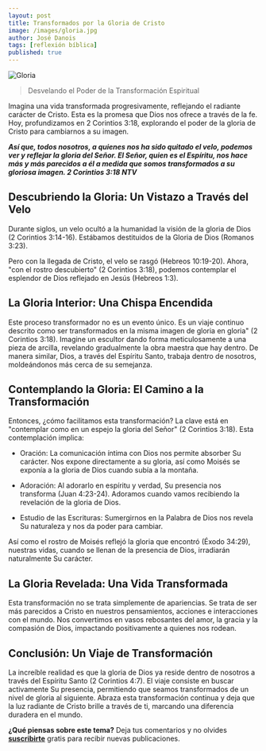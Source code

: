 ```yaml
---
layout: post
title: Transformados por la Gloria de Cristo
image: /images/gloria.jpg
author: José Danois
tags: [reflexión bíblica] 
published: true
---
```

![Gloria](/images/gloria.jpg)
>Desvelando el Poder de la Transformación Espiritual

Imagina una vida transformada progresivamente, reflejando el radiante carácter de Cristo. Esta es la promesa que Dios nos ofrece a través de la fe. Hoy, profundizamos en 2 Corintios 3:18, explorando el poder de la gloria de Cristo para cambiarnos a su imagen.

_**Así que, todos nosotros, a quienes nos ha sido quitado el velo, podemos ver y reflejar la gloria del Señor. El Señor, quien es el Espíritu, nos hace más y más parecidos a él a medida que somos transformados a su gloriosa imagen. 2 Corintios 3:18 NTV**_

## **Descubriendo la Gloria: Un Vistazo a Través del Velo**

Durante siglos, un velo ocultó a la humanidad la visión de la gloria de Dios (2 Corintios 3:14-16). Estábamos destituidos de la Gloria de Dios (Romanos 3:23).

Pero con la llegada de Cristo, el velo se rasgó (Hebreos 10:19-20). Ahora, "con el rostro descubierto" (2 Corintios 3:18), podemos contemplar el esplendor de Dios reflejado en Jesús (Hebreos 1:3).

## La Gloria Interior: Una Chispa Encendida

Este proceso transformador no es un evento único. Es un viaje continuo descrito como ser transformados en la misma imagen de gloria en gloria" (2 Corintios 3:18). Imagine un escultor dando forma meticulosamente a una pieza de arcilla, revelando gradualmente la obra maestra que hay dentro. De manera similar, Dios, a través del Espíritu Santo, trabaja dentro de nosotros, moldeándonos más cerca de su semejanza.

## Contemplando la Gloria: El Camino a la Transformación

Entonces, ¿cómo facilitamos esta transformación? La clave está en "contemplar como en un espejo la gloria del Señor" (2 Corintios 3:18). Esta contemplación implica:

-   Oración: La comunicación íntima con Dios nos permite absorber Su carácter. Nos expone directamente a su gloria, así como Moisés se exponía a la gloria de Dios cuando subía a la montaña.
    
-   Adoración: Al adorarlo en espíritu y verdad, Su presencia nos transforma (Juan 4:23-24). Adoramos cuando vamos recibiendo la revelación de la gloria de Dios.
    
-   Estudio de las Escrituras: Sumergirnos en la Palabra de Dios nos revela Su naturaleza y nos da poder para cambiar.
    

Así como el rostro de Moisés reflejó la gloria que encontró (Éxodo 34:29), nuestras vidas, cuando se llenan de la presencia de Dios, irradiarán naturalmente Su carácter.

## La Gloria Revelada: Una Vida Transformada

Esta transformación no se trata simplemente de apariencias. Se trata de ser más parecidos a Cristo en nuestros pensamientos, acciones e interacciones con el mundo. Nos convertimos en vasos rebosantes del amor, la gracia y la compasión de Dios, impactando positivamente a quienes nos rodean.

## Conclusión: Un Viaje de Transformación

La increíble realidad es que la gloria de Dios ya reside dentro de nosotros a través del Espíritu Santo (2 Corintios 4:7). El viaje consiste en buscar activamente Su presencia, permitiendo que seamos transformados de un nivel de gloria al siguiente. Abraza esta transformación continua y deja que la luz radiante de Cristo brille a través de ti, marcando una diferencia duradera en el mundo.

**¿Qué piensas sobre este tema?** Deja tus comentarios y no olvides **[suscribirte](https://www.feedio.co/@jdanois)** gratis para recibir nuevas publicaciones.

<!--stackedit_data:
eyJoaXN0b3J5IjpbMTc2MTE1MTc2OF19
-->